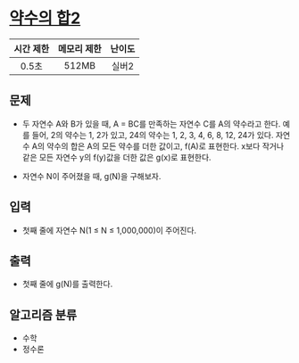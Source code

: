 # [약수의 합2](https://www.acmicpc.net/problem/17427)

|시간 제한|메모리 제한|난이도|
|:-------:|:--------:|:----:|
|0.5초|512MB|실버2|

## 문제
- 두 자연수 A와 B가 있을 때, A = BC를 만족하는 자연수 C를 A의 약수라고 한다. 예를 들어, 2의 약수는 1, 2가 있고, 24의 약수는 1, 2, 3, 4, 6, 8, 12, 24가 있다. 자연수 A의 약수의 합은 A의 모든 약수를 더한 값이고, f(A)로 표현한다. x보다 작거나 같은 모든 자연수 y의 f(y)값을 더한 값은 g(x)로 표현한다.

- 자연수 N이 주어졌을 때, g(N)을 구해보자.

## 입력
- 첫째 줄에 자연수 N(1 ≤ N ≤ 1,000,000)이 주어진다.

## 출력
- 첫째 줄에 g(N)를 출력한다.

## 알고리즘 분류
- 수학
- 정수론